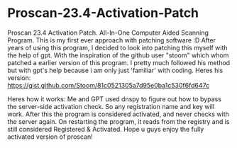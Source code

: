 # Proscan-23.4-Activation-Patch
Proscan 23.4 Activation Patch. All-In-One Computer Aided Scanning Program.
This is my first ever approach with patching software :D
After years of using this program, I decided to look into patching this myself with the help of gpt. With the inspiration of the github user "stoom" which whom patched a earlier version of this program. 
I pretty much followed his method but with gpt's help because i am only just 'familiar' with coding.
Heres his version: https://gist.github.com/Stoom/81c0521305a7d95e0ba1c530f6fd647c


Heres how it works:
Me and GPT used dnspy to figure out how to bypass the server-side activation check. So any registration name and key will work. After this the program is considered activated, and never checks with the server again. On restarting the program, it reads from the registry and is still considered Registered & Activated.
Hope u guys enjoy the fully activated version of proscan!
